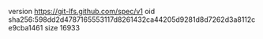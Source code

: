 version https://git-lfs.github.com/spec/v1
oid sha256:598dd2d4787165553117d8261432ca44205d9281d8d7262d3a8112ce9cba1461
size 16933
